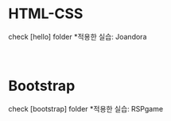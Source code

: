 # HTML-CSS
check [hello] folder 
*적용한 실습: Joandora 
<br/><br/><br/>
# Bootstrap
check [bootstrap] folder 
*적용한 실습: RSPgame
<br/><br/><br/>
